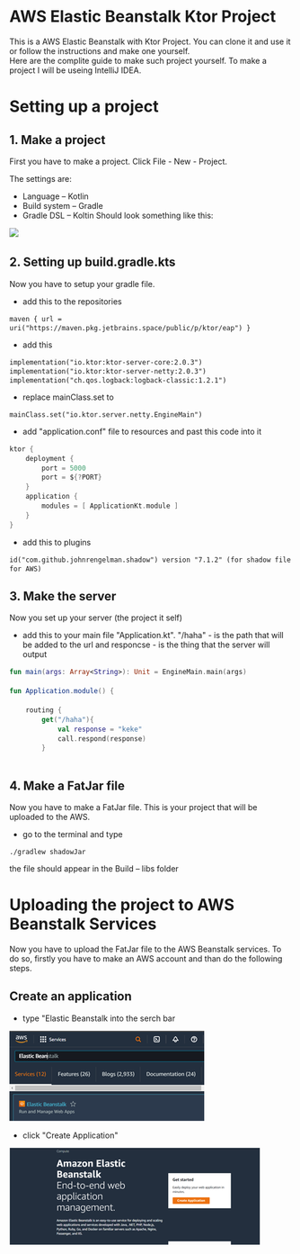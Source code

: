 # AWS Elastic Beanstalk Ktor Project
This is a AWS Elastic Beanstalk with Ktor Project. You can clone it and use it or follow the instructions and make one yourself.  
Here are the complite guide to make such project yourself. To make a project I will be useing IntelliJ IDEA.

# Setting up a project 
## 1. Make a project
First you have to make a project. Click File - New - Project.  

The settings are: 
- Language – Kotlin 
- Build system – Gradle 
- Gradle DSL – Koltin 
Should look something like this:

<img src="README%20Images/project.png" width="400">


## 2. Setting up build.gradle.kts 
Now you have to setup your gradle file. 
- add this to the repositories   
```koltin
maven { url = uri("https://maven.pkg.jetbrains.space/public/p/ktor/eap") }  
```
- add this 
```koltin
implementation("io.ktor:ktor-server-core:2.0.3")
implementation("io.ktor:ktor-server-netty:2.0.3")
implementation("ch.qos.logback:logback-classic:1.2.1")
```
- replace mainClass.set to
```koltin
mainClass.set("io.ktor.server.netty.EngineMain")
```
- add "application.conf" file to resources and past this code into it
```kotlin
ktor {
    deployment {
        port = 5000
        port = ${?PORT}
    }
    application {
        modules = [ ApplicationKt.module ]
    }
}
```
- add this to plugins
```koltin
id("com.github.johnrengelman.shadow") version "7.1.2" (for shadow file for AWS)
```
## 3. Make the server 
Now you set up your server (the project it self)
- add this to your main file "Application.kt". "/haha" - is the path that will be added to the url and responcse - is the thing that the server will output
```kotlin
fun main(args: Array<String>): Unit = EngineMain.main(args)

fun Application.module() {

    routing {
        get("/haha"){
            val response = "keke"
            call.respond(response)
        }
    

```
## 4. Make a FatJar file 
Now you have to make a FatJar file. This is your project that will be uploaded to the AWS.
- go to the terminal and type 
```koltin
./gradlew shadowJar
```
the file should appear in the Build – libs folder
# Uploading the project to AWS Beanstalk Services
Now you have to upload the FatJar file to the AWS Beanstalk services. To do so, firstly you have to make an AWS account and than do the following steps.
## Create an application 
- type "Elastic Beanstalk into the serch bar 

<img src="README%20Images/Picture1.png">

- click "Create Application"

<img src="README%20Images/Picture2.png">
